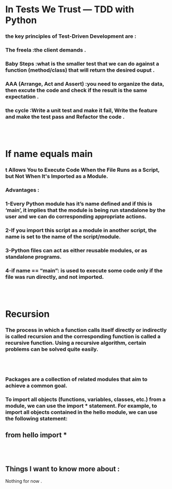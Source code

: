 # In Tests We Trust — TDD with Python
### the key principles of Test-Driven Development are :
### The freela :the client demands .
### Baby Steps :what is the smaller test that we can do against a function (method/class) that will return the desired ouput .
### AAA (Arrange, Act and Assert) :you need to organize the data, then excute the code and check if the result is the same expectation .
### the cycle :Write a unit test and make it fail, Write the feature and make the test pass and Refactor the code .

<br>
<br>

# If name equals main
### t Allows You to Execute Code When the File Runs as a Script, but Not When It's Imported as a Module.
### Advantages :
### 1-Every Python module has it’s __name__ defined and if this is ‘__main__’, it implies that the module is being run standalone by the user and we can do corresponding appropriate actions.
### 2-If you import this script as a module in another script, the __name__ is set to the name of the script/module.
### 3-Python files can act as either reusable modules, or as standalone programs.
### 4-if __name__ == “main”: is used to execute some code only if the file was run directly, and not imported.

<br>
<br>

# Recursion
### The process in which a function calls itself directly or indirectly is called recursion and the corresponding function is called a recursive function. Using a recursive algorithm, certain problems can be solved quite easily.

<br>
<br>

### Packages are a collection of related modules that aim to achieve a common goal.
### To import all objects (functions, variables, classes, etc.) from a module, we can use the import * statement. For example, to import all objects contained in the hello module, we can use the following statement:
## from hello import *

<br>
<br>

## Things I want to know more about :
Nothing for now .